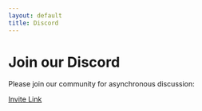 ```yaml
---
layout: default
title: Discord
---
```


# Join our Discord

Please join our community for asynchronous discussion:

[Invite Link](YOUR_DISCORD_INVITE)